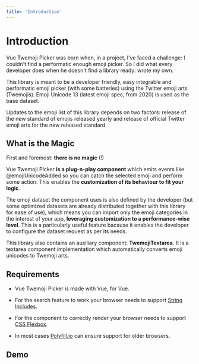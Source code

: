 ```yaml
---
title: 'Introduction'
---
```


# Introduction

Vue Twemoji Picker was born when, in a project, I've faced a challenge: I couldn't find a performatic enough emoji picker. 
So I did what every developer does when he doesn't find a library ready: wrote my own.

This library is meant to be a developer friendly, easy integrable and performatic emoji picker (with some batteries) using the Twitter emoji arts (Twemojis). Emoji Unicode 13 (latest emoji spec, from 2020) is used as the base dataset.

Updates to the emoji list of this library depends on two factors: release of the new standard of emojis released yearly and release of official Twitter emoji arts for the new released standard.

## What is the Magic

First and foremost: **there is no magic** (!)

Vue Twemoji Picker **is a plug-n-play component** which emits events like @emojiUnicodeAdded so you can catch the selected emoji and perform some action. This enables the **customization of its behaviour to fit your logic**. 

The emoji dataset the component uses is also defined by the developer (but some optimized datasets are already distributed together with this library for ease of use), which means you can import only the emoji categories in the interest of your app, **leveraging customization to a performance-wise level**. This is a particularly useful feature bacause it enables the developer to configure the dataset request as per its needs.

This library also contains an auxiliary component: **TwemojiTextarea**. It is a textarea component implementation which automatically converts emoji unicodes to Twemoji arts.

## Requirements

- Vue Twemoji Picker is made with Vue, for Vue.

- For the search feature to work your browser needs to support [String Includes](https://caniuse.com/#feat=es6-string-includes).

- For the component to correctly render your browser needs to support [CSS Flexbox](https://caniuse.com/#feat=flexbox).

- In most cases [Polyfill.io](https://polyfill.io/v2/docs/) can ensure support for older browsers.


## Demo

<ClientOnly>
<TwemojiTextarea/>
</ClientOnly>